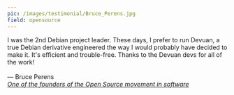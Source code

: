```yaml
---
pic: /images/testimonial/Bruce_Perens.jpg
field: opensource
---
```

I was the 2nd Debian project leader. These days, I prefer to run  Devuan, a true Debian derivative engineered the way I would probably  have decided to make it. It's efficient and trouble-free. Thanks to the  Devuan devs for all of the work!
<br/>
<br/>
— Bruce Perens<br/>
_[One of the founders of the Open Source movement in software](https://perens.com/)_
